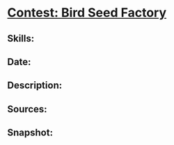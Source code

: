 # [Contest: Bird Seed Factory](https://www.khanacademy.org/computer-programming/contest-bird-seed-factory-all-levels/5560174884110336)

## Skills:

## Date:

## Description: 

## Sources:

## Snapshot:

